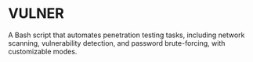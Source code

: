 # VULNER
A Bash script that automates penetration testing tasks, including network scanning, vulnerability detection, and password brute-forcing, with customizable modes.
